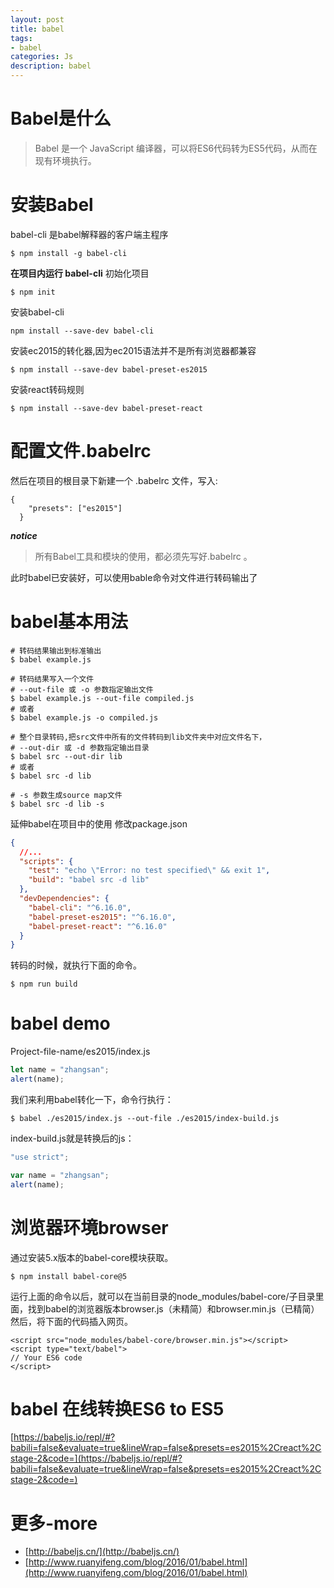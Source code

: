```yaml
---
layout: post
title: babel
tags:
- babel
categories: Js
description: babel
---
```

# Babel是什么
> Babel 是一个 JavaScript 编译器，可以将ES6代码转为ES5代码，从而在现有环境执行。

# 安装Babel
babel-cli 是babel解释器的客户端主程序
```
$ npm install -g babel-cli
```

**在项目内运行 babel-cli**
初始化项目
```
$ npm init
```
安装babel-cli
```
npm install --save-dev babel-cli
```
安装ec2015的转化器,因为ec2015语法并不是所有浏览器都兼容
```
$ npm install --save-dev babel-preset-es2015
```
安装react转码规则
```
$ npm install --save-dev babel-preset-react
```
# 配置文件.babelrc
然后在项目的根目录下新建一个 .babelrc 文件，写入:
```
{
    "presets": ["es2015"]
  }
```
**_notice_** 
> 所有Babel工具和模块的使用，都必须先写好.babelrc 。

此时babel已安装好，可以使用bable命令对文件进行转码输出了

# babel基本用法
```shell
# 转码结果输出到标准输出
$ babel example.js

# 转码结果写入一个文件
# --out-file 或 -o 参数指定输出文件
$ babel example.js --out-file compiled.js
# 或者
$ babel example.js -o compiled.js

# 整个目录转码,把src文件中所有的文件转码到lib文件夹中对应文件名下，
# --out-dir 或 -d 参数指定输出目录
$ babel src --out-dir lib
# 或者
$ babel src -d lib

# -s 参数生成source map文件
$ babel src -d lib -s
```
延伸babel在项目中的使用
修改package.json
```json
{
  //...
  "scripts": {
    "test": "echo \"Error: no test specified\" && exit 1",
    "build": "babel src -d lib"
  },
  "devDependencies": {
    "babel-cli": "^6.16.0",
    "babel-preset-es2015": "^6.16.0",
    "babel-preset-react": "^6.16.0"
  }
}
```
转码的时候，就执行下面的命令。
```shell
$ npm run build
```
# babel demo
Project-file-name/es2015/index.js
```js
let name = "zhangsan";
alert(name);
```
我们来利用babel转化一下，命令行执行：
```
$ babel ./es2015/index.js --out-file ./es2015/index-build.js
```
index-build.js就是转换后的js：
```js
"use strict";

var name = "zhangsan";
alert(name);
```

# 浏览器环境browser
通过安装5.x版本的babel-core模块获取。
```
$ npm install babel-core@5
```
运行上面的命令以后，就可以在当前目录的node_modules/babel-core/子目录里面，找到babel的浏览器版本browser.js（未精简）和browser.min.js（已精简）
然后，将下面的代码插入网页。
```
<script src="node_modules/babel-core/browser.min.js"></script>
<script type="text/babel">
// Your ES6 code
</script>
```

# babel 在线转换ES6 to ES5
[https://babeljs.io/repl/#?babili=false&evaluate=true&lineWrap=false&presets=es2015%2Creact%2Cstage-2&code=](https://babeljs.io/repl/#?babili=false&evaluate=true&lineWrap=false&presets=es2015%2Creact%2Cstage-2&code=)
# 更多-more
* [http://babeljs.cn/](http://babeljs.cn/)
* [http://www.ruanyifeng.com/blog/2016/01/babel.html](http://www.ruanyifeng.com/blog/2016/01/babel.html)


























